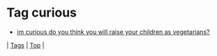 <!--
title: Tag curious
date: 2020-06-28T15:26:59.646Z
tags:
-->
# Tag curious

 * [im curious do you think you will raise your children as vegetarians?](88861003599.md)

| [Tags](tags.md) | [Top](index.md) |
